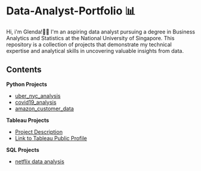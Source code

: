 # Data-Analyst-Portfolio 📊

Hi, i'm Glenda!👋🏻 I'm an aspiring data analyst pursuing a degree in Business Analytics and Statistics at the National University of Singapore. This repository is a collection of projects that demonstrate my technical expertise and analytical skills in uncovering valuable insights from data. 

## Contents
**Python Projects**
- [uber_nyc_analysis](./uber_nyc_proj/)
- [covid19_analysis](./covid19_analysis/)
- [amazon_customer_data](./amazon_customer_data/)

**Tableau Projects**
- [Project Description](./tableau%20projects/)
- [Link to Tableau Public Profile](https://public.tableau.com/app/profile/glenda.tay/vizzes)

**SQL Projects**
- [netflix data analysis](./netflix_data_analysis_sql/)







